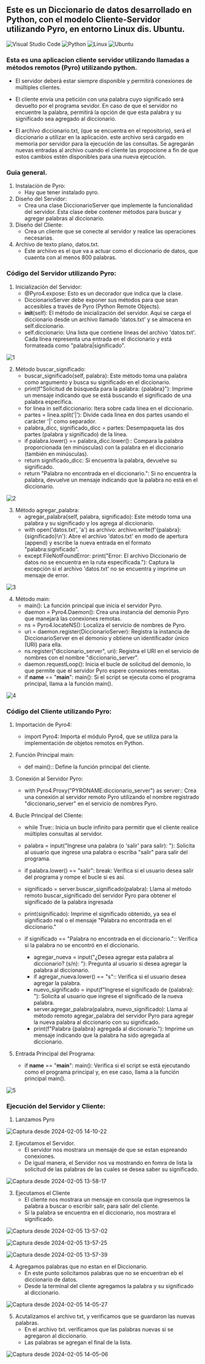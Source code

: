 ## Este es un Diccionario de datos desarrollado en Python, con el modelo Cliente-Servidor utilizando Pyro, en entorno Linux dis. Ubuntu.

![Visual Studio Code](https://img.shields.io/badge/Visual%20Studio%20Code-0078d7.svg?style=for-the-badge&logo=visual-studio-code&logoColor=white)
![Python](https://img.shields.io/badge/python-3670A0?style=for-the-badge&logo=python&logoColor=ffdd54)
![Linux](https://img.shields.io/badge/Linux-FCC624?style=for-the-badge&logo=linux&logoColor=black)
![Ubuntu](https://img.shields.io/badge/Ubuntu-E95420?style=for-the-badge&logo=ubuntu&logoColor=white)

### Esta es una aplicacion cliente servidor utilizando llamadas a métodos remotos (Pyro) utilizando python.

- El servidor deberá estar siempre disponible y permitirá conexiones de múltiples  clientes.

- El cliente envía una petición con una palabra cuyo significado será devuelto por el programa sevidor. En caso de que el servidor no encuentre la palabra, permitirá la opción de que esta palabra y su significado sea agregado al diccionario.

- El archivo diccionario.txt, (que se encuentra en el repositorio), será el diccionario a utilizar en la aplicación. este archivo será cargado en memoria por servidor para la ejecución de las consultas.   Se agregarán nuevas entradas al archivo cuando el cliente las propocione a fin de que estos cambios estén disponibles para una nueva ejecución.


### Guia general.

1. Instalación de Pyro:
   - Hay que tener instalado pyro.
3. Diseño del Servidor:
   - Crea una clase DiccionarioServer que implemente la funcionalidad del servidor. Esta clase debe contener métodos para buscar y agregar palabras al diccionario.
5. Diseño del Cliente:
   - Crea un cliente que se conecte al servidor y realice las operaciones necesarias.
4. Archivo de texto plano, datos.txt.
   - Este archiivo es el que va a actuar como el diccionario de datos, que cuaenta con al menos 800 palabras.

### Código del Servidor utilizando Pyro:

1. Inicialización del Servidor:
   - @Pyro4.expose: Esto es un decorador que indica que la clase.
   - DiccionarioServer debe exponer sus métodos para que sean accesibles a         través de Pyro (Python Remote Objects).
   - __init__(self): El método de inicialización del servidor. Aquí se carga el diccionario desde un archivo llamado 'datos.txt' y se almacena en self.diccionario.
   - self.diccionario: Una lista que contiene líneas del archivo 'datos.txt'. Cada línea representa una entrada en el diccionario y está formateada como "palabra|significado".

![1](https://github.com/edSoto02/Diccionario-de-Datos/assets/106222946/6b069b3e-9655-4650-811c-f03604d9405a)


2. Método buscar_significado:
    - buscar_significado(self, palabra): Este método toma una palabra como argumento y busca su significado en el diccionario.
    - print(f"Solicitud de búsqueda para la palabra: {palabra}"): Imprime un mensaje indicando que se está buscando el significado de una palabra específica.
    - for linea in self.diccionario: Itera sobre cada línea en el diccionario.
    - partes = linea.split('|'): Divide cada línea en dos partes usando el carácter '|' como separador.
    - palabra_dicc, significado_dicc = partes: Desempaqueta las dos partes (palabra y significado) de la línea.
    - if palabra.lower() == palabra_dicc.lower():: Compara la palabra proporcionada (en minúsculas) con la palabra en el diccionario (también en minúsculas).
    - return significado_dicc: Si encuentra la palabra, devuelve su significado.
    - return "Palabra no encontrada en el diccionario.": Si no encuentra la palabra, devuelve un mensaje indicando que la palabra no está en el diccionario.

![2](https://github.com/edSoto02/Diccionario-de-Datos/assets/106222946/055bc6de-52f0-4182-a979-84ee562ea14a)


3. Método agregar_palabra:
    - agregar_palabra(self, palabra, significado): Este método toma una palabra y su significado y los agrega al diccionario.
    - with open('datos.txt', 'a') as archivo: archivo.write(f'{palabra}:{significado}\n'): Abre el archivo 'datos.txt' en modo de apertura (append) y escribe la nueva entrada en el formato "palabra:significado".
    - except FileNotFoundError: print("Error: El archivo Diccionario de datos no se encuentra en la ruta especificada."): Captura la excepción si el archivo 'datos.txt' no se encuentra y imprime un mensaje de error.

![3](https://github.com/edSoto02/Diccionario-de-Datos/assets/106222946/f989f175-257d-4567-a6db-b305ca71a124)


4. Método main:
   - main(): La función principal que inicia el servidor Pyro.
   - daemon = Pyro4.Daemon(): Crea una instancia del demonio Pyro que manejará las conexiones remotas.
   - ns = Pyro4.locateNS(): Localiza el servicio de nombres de Pyro.
   - uri = daemon.register(DiccionarioServer): Registra la instancia de DiccionarioServer en el demonio y obtiene un identificador único (URI) para ella.
   - ns.register("diccionario_server", uri): Registra el URI en el servicio de nombres con el nombre "diccionario_server".
   - daemon.requestLoop(): Inicia el bucle de solicitud del demonio, lo que permite que el servidor Pyro espere conexiones remotas.
   - if __name__ == "__main__": main(): Si el script se ejecuta como el programa principal, llama a la función main().

![4](https://github.com/edSoto02/Diccionario-de-Datos/assets/106222946/d82564de-a2d7-443e-b566-a8434974796b)


### Código del Cliente utilizando Pyro:

1. Importación de Pyro4:
   - import Pyro4: Importa el módulo Pyro4, que se utiliza para la implementación de objetos remotos en Python.
2. Función Principal main:
   - def main():: Define la función principal del cliente.
3. Conexión al Servidor Pyro:
   - with Pyro4.Proxy("PYRONAME:diccionario_server") as server::
    Crea una conexión al servidor remoto Pyro utilizando el nombre registrado "diccionario_server" en el servicio de nombres Pyro.
4. Bucle Principal del Cliente:
   - while True:: Inicia un bucle infinito para permitir que el cliente realice múltiples consultas al servidor.
   - palabra = input("Ingrese una palabra (o 'salir' para salir): "): Solicita al usuario que ingrese una palabra o escriba "salir" para salir del programa.
   - if palabra.lower() == "salir": break: Verifica si el usuario desea salir del programa y rompe el bucle si es así.
   - significado = server.buscar_significado(palabra): Llama al método remoto buscar_significado del servidor Pyro para obtener el significado de la palabra ingresada
   - print(significado): Imprime el significado obtenido, ya sea el significado real o el mensaje "Palabra no encontrada en el diccionario."
   - if significado == "Palabra no encontrada en el diccionario.":: Verifica si la palabra no se encontró en el diccionario.

     - agregar_nueva = input("¿Desea agregar esta palabra al diccionario? (s/n): "): Pregunta al usuario si desea agregar la palabra al diccionario.
     - if agregar_nueva.lower() == "s":: Verifica si el usuario desea agregar la palabra.
     -   nuevo_significado = input(f"Ingrese el significado de {palabra}: "): Solicita al usuario que ingrese el significado de la nueva palabra.
     - server.agregar_palabra(palabra, nuevo_significado): Llama al método remoto agregar_palabra del servidor Pyro para agregar la nueva palabra al diccionario con su significado.
     -  print(f"Palabra {palabra} agregada al diccionario."): Imprime un mensaje indicando que la palabra ha sido agregada al diccionario.

5. Entrada Principal del Programa:
    - if __name__ == "__main__": main(): Verifica si el script se está ejecutando como el programa principal y, en ese caso, llama a la función principal main().


![5](https://github.com/edSoto02/Diccionario-de-Datos/assets/106222946/e98b5352-739c-467a-810d-1eba478e276b)


### Ejecución del Servidor y Cliente:

1. Lanzamos Pyro

![Captura desde 2024-02-05 14-10-22](https://github.com/edSoto02/Diccionario-de-Datos/assets/106222946/fcdadf14-3aa7-47af-a7dc-99b640d617c2)

2. Ejecutamos el Servidor.
   - El servidor nos mostrara un mensaje de que se estan espreando conexiones.
   - De igual manera, el Servidor nos va mostrando en fomra de lista la solicitud de las palabras de las cuales se desea saber su significado.

![Captura desde 2024-02-05 13-58-17](https://github.com/edSoto02/Diccionario-de-Datos/assets/106222946/c7b2afbd-526f-4521-9268-8298227bf610)

3. Ejecutamos el Cliente
   - El cliente nos mostrara un mensaje en consola que ingresemos la palabra a buscar o escribir salir, para salir del cliente.
   - Si la palabra se encuentra en el diccionario, nos mostrara el significado.

![Captura desde 2024-02-05 13-57-02](https://github.com/edSoto02/Diccionario-de-Datos/assets/106222946/9232196b-ac90-44ac-990b-2e8871e71766)

![Captura desde 2024-02-05 13-57-25](https://github.com/edSoto02/Diccionario-de-Datos/assets/106222946/127adaf5-be20-41a6-ba14-d3994c52d4b1)

![Captura desde 2024-02-05 13-57-39](https://github.com/edSoto02/Diccionario-de-Datos/assets/106222946/6d66a69e-1181-4fb3-8a8c-0f6c29650d78)

4. Agregamos palabras que no estan en el Diccionario.
   - En este punto solicitamos palabras que no se encuentran eb el diccionario de datos.
   - Desde la terminal del cliente agregamos la palabra y su significado al diccionario.

![Captura desde 2024-02-05 14-05-27](https://github.com/edSoto02/Diccionario-de-Datos/assets/106222946/7eeb3c58-7133-417e-bb38-a7ca0d44138c)

5. Acutalizamos el archivo txt, y verificamos que se guardaron las nuevas palabras.
   - En el archivo txt. verificamos que las palabras nuevas si se agregaron al diccionario.
   - Las palabras se agregan el final de la lista.

![Captura desde 2024-02-05 14-05-06](https://github.com/edSoto02/Diccionario-de-Datos/assets/106222946/b0f2843e-fc7d-4a52-8a06-913efdc46404)


